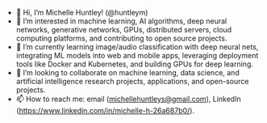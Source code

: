 - 👋 Hi, I’m Michelle Huntley! (@huntleym)
- 👀 I’m interested in machine learning, AI algorithms, deep neural networks, generative networks, GPUs, distributed servers, cloud computing platforms, and contributing to open source projects.
- 🌱 I’m currently learning image/audio classification with deep neural nets, integrating ML models into web and mobile apps, leveraging deployment tools like Docker and Kubernetes, and building GPUs for deep learning.
- 💞️ I’m looking to collaborate on machine learning, data science, and artificial intelligence research projects, applications, and open-source projects.
- 📫 How to reach me: email (michellehuntleys@gmail.com), LinkedIn (https://www.linkedin.com/in/michelle-h-26a687b0/).

<!---
huntleym/huntleym is a ✨ special ✨ repository because its `README.md` (this file) appears on your GitHub profile.
You can click the Preview link to take a look at your changes.
--->

